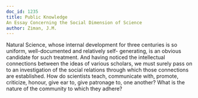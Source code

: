 ```yaml
---
doc_id: 1235
title: Public Knowledge
An Essay Concerning the Social Dimension of Science
author: Ziman, J.M.
---
```


Natural Science, whose internal development for three
centuries is so uniform, well-documented and relatively self-
generating, is an obvious candidate for such treatment.  And
having noticed the intellectual connections between the ideas
of various scholars, we must surely pass on to an investigation 
of the social relations through which those connections are
established.  How do scientists teach, communicate with, promote,
criticize, honour, give ear to, give patronage to, one another?
What is the nature of the community to which they adhere?